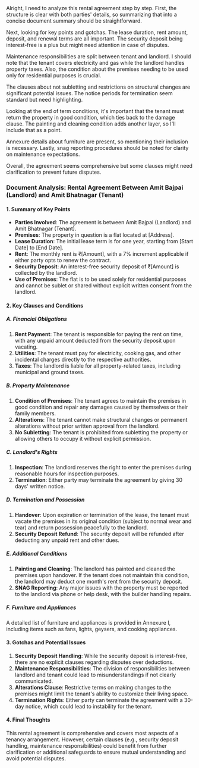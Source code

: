 <think>
Alright, I need to analyze this rental agreement step by step. First, the structure is clear with both parties' details, so summarizing that into a concise document summary should be straightforward.

Next, looking for key points and gotchas. The lease duration, rent amount, deposit, and renewal terms are all important. The security deposit being interest-free is a plus but might need attention in case of disputes.

Maintenance responsibilities are split between tenant and landlord. I should note that the tenant covers electricity and gas while the landlord handles property taxes. Also, the condition about the premises needing to be used only for residential purposes is crucial.

The clauses about not subletting and restrictions on structural changes are significant potential issues. The notice periods for termination seem standard but need highlighting.

Looking at the end of term conditions, it's important that the tenant must return the property in good condition, which ties back to the damage clause. The painting and cleaning condition adds another layer, so I'll include that as a point.

Annexure details about furniture are present, so mentioning their inclusion is necessary. Lastly, snag reporting procedures should be noted for clarity on maintenance expectations.

Overall, the agreement seems comprehensive but some clauses might need clarification to prevent future disputes.
</think>

### Document Analysis: Rental Agreement Between Amit Bajpai (Landlord) and Amit Bhatnagar (Tenant)

#### **1. Summary of Key Points**
- **Parties Involved**: The agreement is between Amit Bajpai (Landlord) and Amit Bhatnagar (Tenant).
- **Premises**: The property in question is a flat located at [Address].
- **Lease Duration**: The initial lease term is for one year, starting from [Start Date] to [End Date].
- **Rent**: The monthly rent is ₹[Amount], with a 7% increment applicable if either party opts to renew the contract.
- **Security Deposit**: An interest-free security deposit of ₹[Amount] is collected by the landlord.
- **Use of Premises**: The flat is to be used solely for residential purposes and cannot be sublet or shared without explicit written consent from the landlord.

#### **2. Key Clauses and Conditions**

##### **A. Financial Obligations**
1. **Rent Payment**: The tenant is responsible for paying the rent on time, with any unpaid amount deducted from the security deposit upon vacating.
2. **Utilities**: The tenant must pay for electricity, cooking gas, and other incidental charges directly to the respective authorities.
3. **Taxes**: The landlord is liable for all property-related taxes, including municipal and ground taxes.

##### **B. Property Maintenance**
1. **Condition of Premises**: The tenant agrees to maintain the premises in good condition and repair any damages caused by themselves or their family members.
2. **Alterations**: The tenant cannot make structural changes or permanent alterations without prior written approval from the landlord.
3. **No Subletting**: The tenant is prohibited from subletting the property or allowing others to occupy it without explicit permission.

##### **C. Landlord's Rights**
1. **Inspection**: The landlord reserves the right to enter the premises during reasonable hours for inspection purposes.
2. **Termination**: Either party may terminate the agreement by giving 30 days' written notice.

##### **D. Termination and Possession**
1. **Handover**: Upon expiration or termination of the lease, the tenant must vacate the premises in its original condition (subject to normal wear and tear) and return possession peacefully to the landlord.
2. **Security Deposit Refund**: The security deposit will be refunded after deducting any unpaid rent and other dues.

##### **E. Additional Conditions**
1. **Painting and Cleaning**: The landlord has painted and cleaned the premises upon handover. If the tenant does not maintain this condition, the landlord may deduct one month's rent from the security deposit.
2. **SNAG Reporting**: Any major issues with the property must be reported to the landlord via phone or help desk, with the builder handling repairs.

##### **F. Furniture and Appliances**
A detailed list of furniture and appliances is provided in Annexure I, including items such as fans, lights, geysers, and cooking appliances.

#### **3. Gotchas and Potential Issues**
1. **Security Deposit Handling**: While the security deposit is interest-free, there are no explicit clauses regarding disputes over deductions.
2. **Maintenance Responsibilities**: The division of responsibilities between landlord and tenant could lead to misunderstandings if not clearly communicated.
3. **Alterations Clause**: Restrictive terms on making changes to the premises might limit the tenant's ability to customize their living space.
4. **Termination Rights**: Either party can terminate the agreement with a 30-day notice, which could lead to instability for the tenant.

#### **4. Final Thoughts**
This rental agreement is comprehensive and covers most aspects of a tenancy arrangement. However, certain clauses (e.g., security deposit handling, maintenance responsibilities) could benefit from further clarification or additional safeguards to ensure mutual understanding and avoid potential disputes.